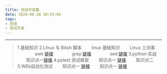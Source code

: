 ```yaml
---
title: 测试开发篇
date: 2020-06-28 10:55:04
tags:
- 总结
- 测试开发
---
```

---

> 1.基础知识
2.LInux 与 BAsh 脚本
    &emsp;&emsp;linux 基础知识
    &emsp;&emsp;Linux 三剑客
       &emsp;&emsp;&emsp;&emsp;awk [链接](https://josiah.top/2020/06/Linux-三剑客-awk/ )
       &emsp;&emsp;&emsp;&emsp;grep [链接](https://josiah.top/2020/06/Linux-三剑客-grep/ )
       &emsp;&emsp;&emsp;&emsp;sed [链接](https://josiah.top/2020/06/Linux-三剑客-sed/ )
3.python 实战 
    &emsp;&emsp;知识点一[链接](https://josiah.top/2020/06/python-实战知识点/ )
4.pytest 测试框架
   &emsp;&emsp;知识点一 [链接](https://josiah.top/2020/06/python-实战知识点/ )
   &emsp;&emsp;知识点二
5.WEb自动化测试
   &emsp;&emsp;知识点一 [链接](https://josiah.top/2020/07/Web自动化测试-知识点一/ )
   &emsp;&emsp;知识点一 [链接](https://josiah.top/2020/07/Web自动化测试-知识点二/ )
